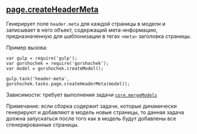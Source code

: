 ## [page.createHeaderMeta](./src/tasks-page/header-meta)

Генерирует поле `header.meta` для каждой страницы в модели и записывает в него объект,
содержащий мета-информацию, предназначенную для шаблонизации в тегах `<meta>` заголовка страницы.

Пример вызова: 
```
var gulp = require('gulp');
var gorshochek = require('gorshochek');
var model = gorshochek.createModel();

gulp.task('header-meta', gorshochek.tasks.page.createHeaderMeta(model));
```

Зависимости: требует выполнения задачи [`core.mergeModels`](core.mergeModels)

Примечание: если сборка содержит задачи, которые динамически генерируют и добавляют в модель 
новые страницы, то данная задача должна запускаться после того как в модель будут добавлены 
все сгенерированные страницы.
